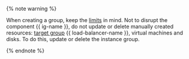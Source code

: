 {% note warning %}

When creating a group, keep the [limits](../../compute/concepts/limits.md) in mind. Not to disrupt the component {{ ig-name }}, do not update or delete manually created resources: [target group](../../load-balancer/concepts/target-resources.md) {{ load-balancer-name }}, virtual machines and disks. To do this, update or delete the instance group.

{% endnote %}
